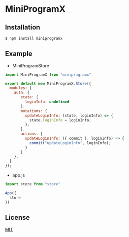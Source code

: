 # MiniProgramX

## Installation

```sh
$ npm install miniprogramx
```

## Example

+ MiniProgramStore
```js
import MiniProgramX from "miniprogramx"

export default new MiniProgramX.Store({
  modules: {
    auth: {
       state: {
         loginInfo: undefined
       },
       mutations: {
         updateLoginInfo: (state, loginInfo) => {
           state.loginInfo = loginInfo;
         },     
       },
       actions: {
         updateLoginInfo: ({ commit }, loginInfo) => {
           commit("updateLoginInfo", loginInfo);
         }
       }
    },
  }
});
```
+ app.js
```js
import store from "store"

App({
  store
})
```

## License

[MIT](LICENSE)
